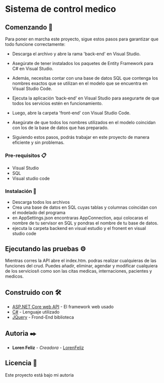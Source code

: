 # Sistema de control medico

## Comenzando 🚀

Para poner en marcha este proyecto, sigue estos pasos para garantizar que todo funcione correctamente:

* Descarga el archivo y abre la rama 'back-end' en Visual Studio.

* Asegúrate de tener instalados los paquetes de Entity Framework para C# en Visual Studio.

* Además, necesitas contar con una base de datos SQL que contenga los nombres exactos que se utilizan en el modelo que se encuentra en Visual Studio Code.

* Ejecuta la aplicación 'back-end' en Visual Studio para asegurarte de que todos los servicios estén en funcionamiento.

* Luego, abre la carpeta 'front-end' con Visual Studio Code.

* Asegúrate de que todos los nombres utilizados en el modelo coincidan con los de la base de datos que has preparado.

* Siguiendo estos pasos, podrás trabajar en este proyecto de manera eficiente y sin problemas.


### Pre-requisitos 📋
* Visual Studio
* SQL
* Visual studio code

### Instalación 🔧

* Descarga todos los archivos
* Crea una base de datos en SQL cuyas tablas y columnas coincidan con el modelado del programa
* en AppSettings.json encontraras AppConnection, aqui colocaras el nombre de tu servisor en SQL y pondras el nombre de tu base de datos.
* ejecuta la carpeta backend en visual estudio y el fronent en visual studio code


## Ejecutando las pruebas ⚙️

Mientras corres la API abre el index.htm. podras realizar cualquieras de las funciones del crud. Puedes añadir, eliminar, agendar y modificar cualquiera de los serviciosñ como son las citas medicas, internaciones, pacientes y medicos.

## Construido con 🛠️

* [ASP.NET Core web API]([https://www.dropwizard.io/1.0.2/docs/](https://learn.microsoft.com/es-es/aspnet/core/?view=aspnetcore-7.0)) - El framework web usado
* [C#]([https://maven.apache.org/](https://learn.microsoft.com/es-es/dotnet/csharp/)) - Lenguaje utilizado
* [JQuery]([https://rometools.github.io/rome/](https://jquery.com/)) - Frond-End biblioteca

## Autoria ✒️

* **Loren Feliz** - *Creadora* - [LorenFeliz](#LorenRF)

## Licencia 📄

Este proyecto está bajo mi autoria
